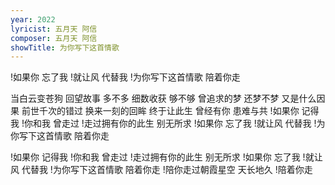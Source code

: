 ```yaml
---
year: 2022
lyricist: 五月天 阿信
composer: 五月天 阿信
showTitle: 为你写下这首情歌
---
```

!如果你 忘了我
!就让风 代替我
!为你写下这首情歌 陪着你走

当白云变苍狗
回望故事 多不多
细数收获 够不够
曾追求的梦 还梦不梦
又是什么因果
前世千次的错过
换来一刻的回眸
终于让此生 曾经有你 患难与共
!如果你 记得我
!你和我 曾走过
!走过拥有你的此生 别无所求
!如果你 忘了我
!就让风 代替我
!为你写下这首情歌 陪着你走

!如果你 记得我
!你和我 曾走过
!走过拥有你的此生 别无所求
!如果你 忘了我
!就让风 代替我
!为你写下这首情歌 陪着你走
!陪你走过朝霞星空 天长地久
!陪着你走

